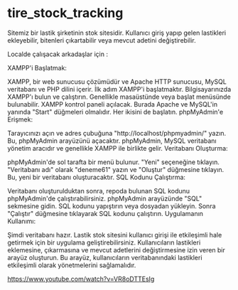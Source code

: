 # tire_stock_tracking


Sitemiz bir lastik şirketinin stok sitesidir. Kullanıcı giriş yapıp gelen lastikleri ekleyebilir, bitenleri çıkartabilir veya mevcut adetini değiştirebilir.

Localde çalışacak arkadaşlar için :

XAMPP'i Başlatmak:

XAMPP, bir web sunucusu çözümüdür ve Apache HTTP sunucusu, MySQL veritabanı ve PHP dilini içerir. İlk adım XAMPP'i başlatmaktır.
Bilgisayarınızda XAMPP'ı bulun ve çalıştırın. Genellikle masaüstünde veya başlat menüsünde bulunabilir.
XAMPP kontrol paneli açılacak. Burada Apache ve MySQL'in yanında "Start" düğmeleri olmalıdır. Her ikisini de başlatın.
phpMyAdmin'e Erişmek:

Tarayıcınızı açın ve adres çubuğuna "http://localhost/phpmyadmin/" yazın.
Bu, phpMyAdmin arayüzünü açacaktır. phpMyAdmin, MySQL veritabanı yönetim aracıdır ve genellikle XAMPP ile birlikte gelir.
Veritabanı Oluşturma:

phpMyAdmin'de sol tarafta bir menü bulunur. "Yeni" seçeneğine tıklayın.
"Veritabanı adı" olarak "deneme61" yazın ve "Oluştur" düğmesine tıklayın. Bu, yeni bir veritabanı oluşturacaktır.
SQL Kodunu Çalıştırma:

Veritabanı oluşturulduktan sonra, repoda bulunan SQL kodunu phpMyAdmin'de çalıştırabilirsiniz.
phpMyAdmin arayüzünde "SQL" sekmesine gidin.
SQL kodunu yapıştırın veya dosyadan yükleyin.
Sonra "Çalıştır" düğmesine tıklayarak SQL kodunu çalıştırın.
Uygulamanın Kullanımı:

Şimdi veritabanı hazır. Lastik stok sitesini kullanıcı girişi ile etkileşimli hale getirmek için bir uygulama geliştirebilirsiniz.
Kullanıcıların lastikleri eklemesine, çıkarmasına ve mevcut adetlerini değiştirmesine izin veren bir arayüz oluşturun.
Bu arayüz, kullanıcıların veritabanındaki lastikleri etkileşimli olarak yönetmelerini sağlamalıdır.

https://www.youtube.com/watch?v=VR8oDTTEsIg

